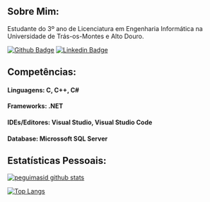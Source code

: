 ## Sobre Mim:

Estudante do 3º ano de Licenciatura em Engenharia Informática na Universidade de Trás-os-Montes e Alto Douro.

[![Github Badge](https://img.shields.io/badge/-Github-000?style=flat-square&logo=Github&logoColor=white&link=https://github.com/Educhaves430)](https://github.com/Educhaves430)
[![Linkedin Badge](https://img.shields.io/badge/-LinkedIn-blue?style=flat-square&logo=Linkedin&logoColor=white&link=https://www.linkedin.com/in/eduardo-chaves-6278ba198/)](https://www.linkedin.com/in/eduardo-chaves-6278ba198/)

## Competências:

#### Linguagens: C, C++, C#

#### Frameworks: .NET

#### IDEs/Editores: Visual Studio, Visual Studio Code

#### Database: Microssoft SQL Server

## Estatísticas Pessoais:

[![peguimasid github stats](https://github-readme-stats.vercel.app/api?username=Educhaves430&show_icons=true&title_color=fff&icon_color=37aaff&text_color=f8f8f2&bg_color=171c24&count_private=true)](https://github.com/Educhaves430)

[![Top Langs](https://github-readme-stats.vercel.app/api/top-langs/?username=Educhaves430&layout=compact&title_color=fff&text_color=f8f8f2&hide=java&bg_color=171c24)](https://github.com/Educhaves430)